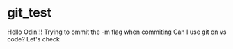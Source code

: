 # git_test
Hello Odin!!!
Trying to ommit the -m flag when commiting
Can I use git on vs code? Let's check
